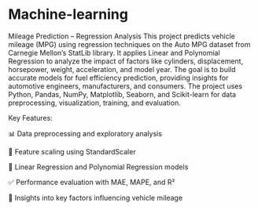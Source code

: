 # Machine-learning
Mileage Prediction – Regression Analysis
This project predicts vehicle mileage (MPG) using regression techniques on the Auto MPG dataset from Carnegie Mellon’s StatLib library. It applies Linear and Polynomial Regression to analyze the impact of factors like cylinders, displacement, horsepower, weight, acceleration, and model year. The goal is to build accurate models for fuel efficiency prediction, providing insights for automotive engineers, manufacturers, and consumers. The project uses Python, Pandas, NumPy, Matplotlib, Seaborn, and Scikit-learn for data preprocessing, visualization, training, and evaluation.

Key Features:

📊 Data preprocessing and exploratory analysis

🔑 Feature scaling using StandardScaler

🤖 Linear Regression and Polynomial Regression models

✅ Performance evaluation with MAE, MAPE, and R²

🚗 Insights into key factors influencing vehicle mileage
